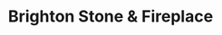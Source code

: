---
title: "Brighton Stone & Fireplace"
url: /brighton/brighton-stone-and-fireplace/
shop: fireplace
---